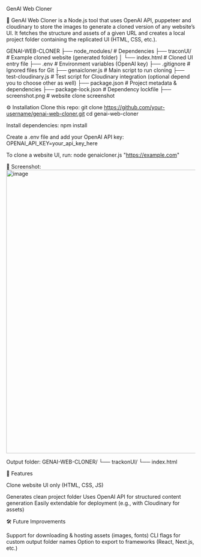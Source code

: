 GenAI Web Cloner

🚀 GenAI Web Cloner is a Node.js tool that uses OpenAI API, puppeteer and cloudinary to store the images to generate a cloned version of any website’s UI. It fetches the structure and assets of a given URL and creates a local project folder containing the replicated UI (HTML, CSS, etc.).

GENAI-WEB-CLONER
├── node_modules/         # Dependencies
├── traconUI/             # Example cloned website (generated folder)
│   └── index.html        # Cloned UI entry file
├── .env                  # Environment variables (OpenAI key)
├── .gitignore            # Ignored files for Git
├── genaicloner.js        # Main script to run cloning
├── test-cloudinary.js    # Test script for Cloudinary integration (optional depend you to choose other as well)
├── package.json          # Project metadata & dependencies
├── package-lock.json     # Dependency lockfile
├── screenshot.png        # website clone screenshot


⚙️ Installation
Clone this repo:
git clone https://github.com/your-username/genai-web-cloner.git
cd genai-web-cloner


Install dependencies:
npm install

Create a .env file and add your OpenAI API key:
OPENAI_API_KEY=your_api_key_here

To clone a website UI, run:
node genaicloner.js "https://example.com"


📸 Screenshot:
<img width="1888" height="756" alt="image" src="https://github.com/user-attachments/assets/1c8d91a3-8fc9-41da-9e3d-d428703c5dbd" />


Output folder:
GENAI-WEB-CLONER/
└── trackonUI/
    └── index.html


🧩 Features

Clone website UI only (HTML, CSS, JS)

Generates clean project folder
Uses OpenAI API for structured content generation
Easily extendable for deployment (e.g., with Cloudinary for assets)

🛠️ Future Improvements

Support for downloading & hosting assets (images, fonts)
CLI flags for custom output folder names
Option to export to frameworks (React, Next.js, etc.)

